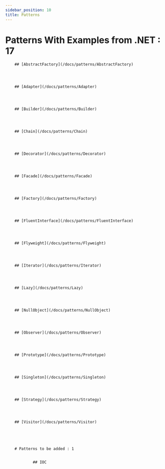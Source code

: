 ```yaml
---
sidebar_position: 10
title: Patterns
---
```


# Patterns With Examples from .NET  :  17


        ## [AbstractFactory](/docs/patterns/AbstractFactory)



    
        ## [Adapter](/docs/patterns/Adapter)



    
        ## [Builder](/docs/patterns/Builder)



    
        ## [Chain](/docs/patterns/Chain)



    
        ## [Decorator](/docs/patterns/Decorator)



    
        ## [Facade](/docs/patterns/Facade)



    
        ## [Factory](/docs/patterns/Factory)



    
        ## [FluentInterface](/docs/patterns/FluentInterface)



    
        ## [Flyweight](/docs/patterns/Flyweight)



    
        ## [Iterator](/docs/patterns/Iterator)



    
        ## [Lazy](/docs/patterns/Lazy)



    
        ## [NullObject](/docs/patterns/NullObject)



    
        ## [Observer](/docs/patterns/Observer)



    
        ## [Prototype](/docs/patterns/Prototype)



    
        ## [Singleton](/docs/patterns/Singleton)



    
        ## [Strategy](/docs/patterns/Strategy)



    
        ## [Visitor](/docs/patterns/Visitor)



    

        # Patterns to be added : 1


                ## IOC
                